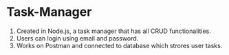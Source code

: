 # Task-Manager 

1) Created in Node.js, a task manager that has all CRUD functionalities.
2) Users can login using email and password.
3) Works on Postman and connected to database which strores user tasks.
